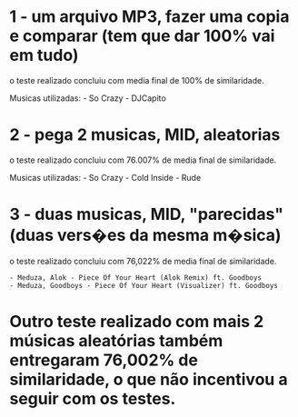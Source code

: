 # 1 - um arquivo MP3, fazer uma copia e comparar (tem que dar 100% vai em tudo)

o teste realizado concluiu com media final de 100% de similaridade.

Musicas utilizadas:
    - So Crazy - DJCapito

# 2 - pega 2 musicas, MID, aleatorias

o teste realizado concluiu com 76.007% de media final de similaridade.

Musicas utilizadas:
    - So Crazy
    - Cold Inside - Rude

# 3 - duas musicas, MID, "parecidas" (duas vers�es da mesma m�sica)

o teste realizado concluiu com 76,022% de media final de similaridade.

    - Meduza, Alok - Piece Of Your Heart (Alok Remix) ft. Goodboys
    - Meduza, Goodboys - Piece Of Your Heart (Visualizer) ft. Goodboys

# Outro teste realizado com mais 2 músicas aleatórias também entregaram 76,002% de similaridade, o que não incentivou a seguir com os testes.